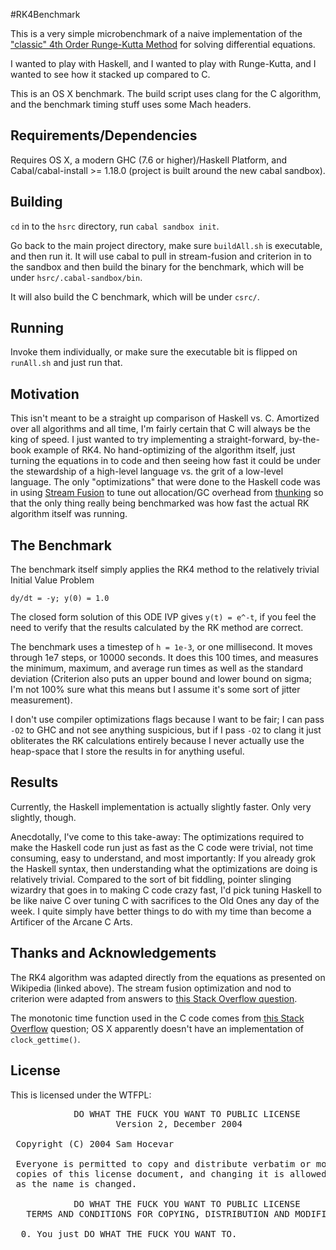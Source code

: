 #RK4Benchmark

This is a very simple microbenchmark of a naive implementation of the ["classic" 4th Order Runge-Kutta Method](http://en.wikipedia.org/wiki/Runge%E2%80%93Kutta) for solving differential equations.

I wanted to play with Haskell, and I wanted to play with Runge-Kutta, and I wanted to see how it stacked up compared to C.

This is an OS X benchmark.  The build script uses clang for the C algorithm, and the benchmark timing stuff uses some Mach headers.

## Requirements/Dependencies

Requires OS X, a modern GHC (7.6 or higher)/Haskell Platform, and Cabal/cabal-install >= 1.18.0 (project is built around the new cabal sandbox).

## Building

`cd` in to the `hsrc` directory, run `cabal sandbox init`.

Go back to the main project directory, make sure `buildAll.sh` is executable, and then run it.  It will use cabal to pull in stream-fusion and criterion in to the sandbox and then build the binary for the benchmark, which will be under `hsrc/.cabal-sandbox/bin`.

It will also build the C benchmark, which will be under `csrc/`.

## Running

Invoke them individually, or make sure the executable bit is flipped on `runAll.sh` and just run that.

## Motivation

This isn't meant to be a straight up comparison of Haskell vs. C.  Amortized over all algorithms and all time, I'm fairly certain that C will always be the king of speed.  I just wanted to try implementing a straight-forward, by-the-book example of RK4.  No hand-optimizing of the algorithm itself, just turning the equations in to code and then seeing how fast it could be under the stewardship of a high-level language vs. the grit of a low-level language. The only "optimizations" that were done to the Haskell code was in using [Stream Fusion](http://hackage.haskell.org/package/stream-fusion) to tune out allocation/GC overhead from [thunking](http://www.haskell.org/haskellwiki/Thunk) so that the only thing really being benchmarked was how fast the actual RK algorithm itself was running.

## The Benchmark

The benchmark itself simply applies the RK4 method to the relatively trivial Initial Value Problem

    dy/dt = -y; y(0) = 1.0

The closed form solution of this ODE IVP gives `y(t) = e^-t`, if you feel the need to verify that the results calculated by the RK method are correct.

The benchmark uses a timestep of `h = 1e-3`, or one millisecond.  It moves through 1e7 steps, or 10000 seconds. It does this 100 times, and measures the minimum, maximum, and average run times as well as the standard deviation (Criterion also puts an upper bound and lower bound on sigma; I'm not 100% sure what this means but I assume it's some sort of jitter measurement).

I don't use compiler optimizations flags because I want to be fair; I can pass `-O2` to GHC and not see anything suspicious, but if I pass `-O2` to clang it just obliterates the RK calculations entirely because I never actually use the heap-space that I store the results in for anything useful.

## Results

Currently, the Haskell implementation is actually slightly faster.  Only very slightly, though.

Anecdotally, I've come to this take-away:  The optimizations required to make the Haskell code run just as fast as the C code were trivial, not time consuming, easy to understand, and most importantly: If you already grok the Haskell syntax, then understanding what the optimizations are doing is relatively trivial.  Compared to the sort of bit fiddling, pointer slinging wizardry that goes in to making C code crazy fast, I'd pick tuning Haskell to be like naive C over tuning C with sacrifices to the Old Ones any day of the week.  I quite simply have better things to do with my time than become a Artificer of the Arcane C Arts.

## Thanks and Acknowledgements

The RK4 algorithm was adapted directly from the equations as presented on Wikipedia (linked above).  The stream fusion optimization and nod to criterion were adapted from answers to [this Stack Overflow question](http://stackoverflow.com/questions/18578370/haskell-performance-struggling-with-utilizing-profiling-results-and-basic-tunin).

The monotonic time function used in the C code comes from [this Stack Overflow](http://stackoverflow.com/questions/5167269/clock-gettime-alternative-in-mac-os-x) question; OS X apparently doesn't have an implementation of `clock_gettime()`.

## License

This is licensed under the WTFPL:

<pre>
            DO WHAT THE FUCK YOU WANT TO PUBLIC LICENSE
                    Version 2, December 2004

 Copyright (C) 2004 Sam Hocevar <sam@hocevar.net>

 Everyone is permitted to copy and distribute verbatim or modified
 copies of this license document, and changing it is allowed as long
 as the name is changed.

            DO WHAT THE FUCK YOU WANT TO PUBLIC LICENSE
   TERMS AND CONDITIONS FOR COPYING, DISTRIBUTION AND MODIFICATION

  0. You just DO WHAT THE FUCK YOU WANT TO.
</pre>
